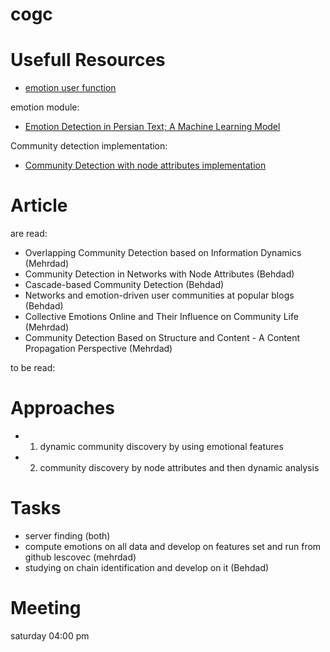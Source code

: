 # cogc

# Usefull Resources
- [emotion user function](https://github.com/JinPu-dududu/NLP)

emotion module:
- [Emotion Detection in Persian Text; A Machine Learning Model](http://bjcp.ir/article-1-1471-en.html)

Community detection implementation:
- [Community Detection with node attributes implementation](https://github.com/snap-stanford/snap/tree/master/examples/cesna)

# Article
are read:
- Overlapping Community Detection based on Information Dynamics (Mehrdad)
- Community Detection in Networks with Node Attributes (Behdad)
- Cascade-based Community Detection (Behdad)
- Networks and emotion-driven user communities at popular blogs (Behdad)
- Collective Emotions Online and Their Influence on Community Life (Mehrdad)
- Community Detection Based on Structure and Content - A Content Propagation Perspective (Mehrdad)

to be read:


# Approaches
 - 1. dynamic community discovery by using emotional features 
 - 2. community discovery by node attributes and then dynamic analysis
 
# Tasks
 - server finding (both)
 - compute emotions on all data and develop on features set and run from github lescovec (mehrdad)
 - studying on chain identification and develop on it (Behdad)


# Meeting 
saturday 04:00 pm
